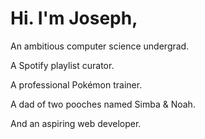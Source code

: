 # Hi. I'm Joseph,

An ambitious computer science undergrad.  
  
A Spotify playlist curator.  
  
A professional Pokémon trainer.   
  
A dad of two pooches named Simba & Noah.  
  
And an aspiring web developer.  